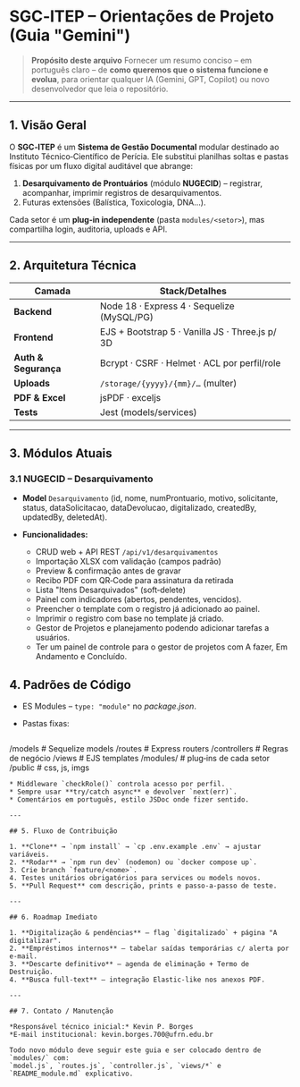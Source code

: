 # SGC‑ITEP – Orientações de Projeto (Guia "Gemini")

> **Propósito deste arquivo**
> Fornecer um resumo conciso – em português claro – de **como queremos que o sistema funcione e evolua**, para orientar qualquer IA (Gemini, GPT, Copilot) ou novo desenvolvedor que leia o repositório.

---

## 1. Visão Geral

O **SGC‑ITEP** é um **Sistema de Gestão Documental** modular destinado ao Instituto Técnico‑Científico de Perícia.
Ele substitui planilhas soltas e pastas físicas por um fluxo digital auditável que abrange:

1. **Desarquivamento de Prontuários** (módulo **NUGECID**) – registrar, acompanhar, imprimir registros de desarquivamentos.
2. Futuras extensões (Balística, Toxicologia, DNA…).

Cada setor é um **plug‑in independente** (pasta `modules/<setor>`), mas compartilha login, auditoria, uploads e API.

---

## 2. Arquitetura Técnica

| Camada               | Stack/Detalhes                                  |
| -------------------- | ----------------------------------------------- |
| **Backend**          | Node 18 · Express 4 · Sequelize (MySQL/PG)      |
| **Frontend**         | EJS + Bootstrap 5 · Vanilla JS · Three.js p/ 3D |
| **Auth & Segurança** | Bcrypt · CSRF · Helmet · ACL por perfil/role    |
| **Uploads**          | `/storage/{yyyy}/{mm}/…` (multer)               |
| **PDF & Excel**      | jsPDF · exceljs                                 |
| **Tests**            | Jest (models/services)                          |

---

## 3. Módulos Atuais

### 3.1 NUGECID – Desarquivamento

* **Model** `Desarquivamento` (id, nome, numProntuario, motivo, solicitante, status, dataSolicitacao, dataDevolucao, digitalizado, createdBy, updatedBy, deletedAt).
* **Funcionalidades:**

  * CRUD web + API REST `/api/v1/desarquivamentos`
  * Importação XLSX com validação (campos padrão)
  * Preview & confirmação antes de gravar
  * Recibo PDF com QR‑Code para assinatura da retirada
  * Lista "Itens Desarquivados" (soft‑delete)
  * Painel com indicadores (abertos, pendentes, vencidos).
  * Preencher o template com o registro já adicionado ao painel.
  * Imprimir o registro com base no template já criado.
  * Gestor de Projetos e planejamento podendo adicionar tarefas a usuários.
  * Ter um painel de controle para o gestor de projetos com A fazer, Em Andamento e Concluído.

## 4. Padrões de Código

* ES Modules – `type: "module"` no *package.json*.
* Pastas fixas:

  ```
  ```

/models        # Sequelize models
/routes        # Express routers
/controllers   # Regras de negócio
/views         # EJS templates
/modules/<x>   # plug‑ins de cada setor
/public        # css, js, imgs

```
* Middleware `checkRole()` controla acesso por perfil.
* Sempre usar **try/catch async** e devolver `next(err)`.
* Comentários em português, estilo JSDoc onde fizer sentido.

---

## 5. Fluxo de Contribuição

1. **Clone** → `npm install` → `cp .env.example .env` → ajustar variáveis.
2. **Rodar** → `npm run dev` (nodemon) ou `docker compose up`.
3. Crie branch `feature/<nome>`.
4. Testes unitários obrigatórios para services ou models novos.
5. **Pull Request** com descrição, prints e passo‑a‑passo de teste.

---

## 6. Roadmap Imediato

1. **Digitalização & pendências** – flag `digitalizado` + página "A digitalizar".  
2. **Empréstimos internos** – tabelar saídas temporárias c/ alerta por e‑mail.  
3. **Descarte definitivo** – agenda de eliminação + Termo de Destruição.  
4. **Busca full‑text** – integração Elastic‑like nos anexos PDF.

---

## 7. Contato / Manutenção

*Responsável técnico inicial:* Kevin P. Borges  
*E‑mail institucional: kevin.borges.700@ufrn.edu.br

Todo novo módulo deve seguir este guia e ser colocado dentro de `modules/` com:
`model.js`, `routes.js`, `controller.js`, `views/*` e `README_module.md` explicativo.

```
